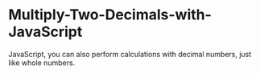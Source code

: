 # Multiply-Two-Decimals-with-JavaScript

JavaScript, you can also perform calculations with decimal numbers, just like whole numbers.
